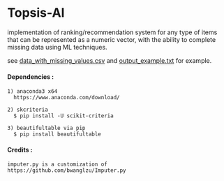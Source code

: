 # Topsis-AI


implementation of ranking/recommendation system for any type of items
that can be represented as a numeric vector,
with the ability to complete missing data using ML techniques.

see [data_with_missing_values.csv](data_with_missing_values.csv) and [output_example.txt](output_example.txt) for example.



#### Dependencies :
```
1) anaconda3 x64
  https://www.anaconda.com/download/

2) skcriteria
  $ pip install -U scikit-criteria
  
3) beautifultable via pip
  $ pip install beautifultable

```

#### Credits :
```
imputer.py is a customization of
https://github.com/bwanglzu/Imputer.py
```
